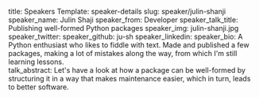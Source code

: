 title: Speakers
Template: speaker-details
slug: speaker/julin-shanji
speaker_name: Julin Shaji
speaker_from: Developer
speaker_talk_title: Publishing well-formed Python packages
speaker_img: julin-shanji.jpg
speaker_twitter: 
speaker_github: ju-sh
speaker_linkedin: 
speaker_bio: A Python enthusiast who likes to fiddle with text. Made and published a few packages, making a lot of mistakes along the way, from which I'm still learning lessons.  
talk_abstract: Let's have a look at how a package can be well-formed by structuring it in a way that makes maintenance easier, which in turn, leads to better software.